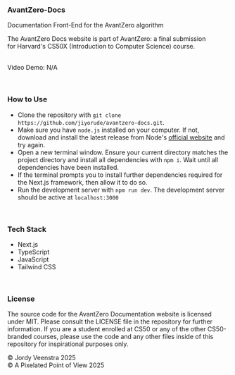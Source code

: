 ### AvantZero-Docs
Documentation Front-End for the AvantZero algorithm
<br/>


The AvantZero Docs website is part of AvantZero: a final submission <br/>
for Harvard's CS50X (Introduction to Computer Science) course. <br/><br/>

Video Demo: N/A

<br/>


### How to Use
* Clone the repository with `git clone https://github.com/jiyorude/avantzero-docs.git`.
* Make sure you have `node.js` installed on your computer. If not, download and install the latest release from Node's [official website](https://nodejs.org/en) and try again.
* Open a new terminal window. Ensure your current directory matches the project directory and install all dependencies with `npm i`. Wait until all dependencies have been installed.
* If the terminal prompts you to install further dependencies required for the Next.js framework, then allow it to do so.
* Run the development server with `npm run dev`. The development server should be active at `localhost:3000`

<br/> 

### Tech Stack
* Next.js
* TypeScript
* JavaScript
* Tailwind CSS

<br/>


### License
The source code for the AvantZero Documentation website is licensed under MIT. Please consult the LICENSE file in the repository for further information. If you are a student enrolled at CS50 or any of the other CS50-branded courses, please use the code and any other files inside of this repository for inspirational purposes only.

&copy; Jordy Veenstra 2025 <br/>
&copy; A Pixelated Point of View 2025 

